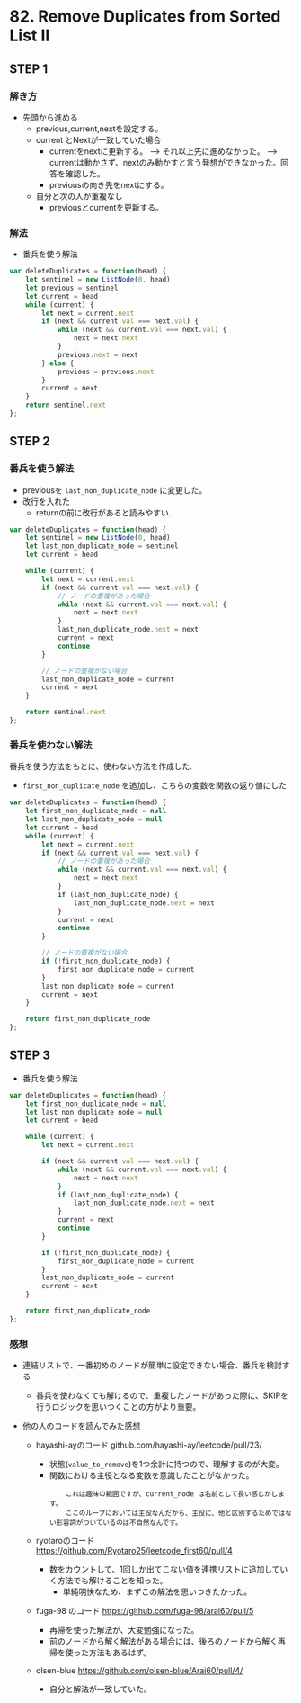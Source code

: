 # 82. Remove Duplicates from Sorted List II

## STEP 1

### 解き方
* 先頭から進める
  * previous,current,nextを設定する。
  * current とNextが一致していた場合
    * currentをnextに更新する。
      --> それ以上先に進めなかった。
      --> currentは動かさず、nextのみ動かすと言う発想ができなかった。回答を確認した。
    * previousの向き先をnextにする。
  * 自分と次の人が重複なし
    * previousとcurrentを更新する。
  

### 解法

* 番兵を使う解法

```javascript
var deleteDuplicates = function(head) {
    let sentinel = new ListNode(0, head)
    let previous = sentinel
    let current = head
    while (current) {
        let next = current.next
        if (next && current.val === next.val) {
            while (next && current.val === next.val) {
                next = next.next
            }
            previous.next = next
        } else {
            previous = previous.next
        }
        current = next
    }
    return sentinel.next
};
```

## STEP 2

### 番兵を使う解法

* previousを `last_non_duplicate_node` に変更した。
* 改行を入れた
  * returnの前に改行があると読みやすい.

```javascript
var deleteDuplicates = function(head) {
    let sentinel = new ListNode(0, head)
    let last_non_duplicate_node = sentinel
    let current = head

    while (current) {
        let next = current.next
        if (next && current.val === next.val) {
            // ノードの重複があった場合
            while (next && current.val === next.val) {
                next = next.next
            }
            last_non_duplicate_node.next = next
            current = next
            continue
        }

        // ノードの重複がない場合
        last_non_duplicate_node = current
        current = next
    }

    return sentinel.next
};
```

### 番兵を使わない解法
番兵を使う方法をもとに、使わない方法を作成した.

* `first_non_duplicate_node` を追加し、こちらの変数を関数の返り値にした 

```javascript
var deleteDuplicates = function(head) {
    let first_non_duplicate_node = null
    let last_non_duplicate_node = null
    let current = head
    while (current) {
        let next = current.next
        if (next && current.val === next.val) {
            // ノードの重複があった場合
            while (next && current.val === next.val) {
                next = next.next
            }
            if (last_non_duplicate_node) {
                last_non_duplicate_node.next = next
            }
            current = next 
            continue
        }

        // ノードの重複がない場合
        if (!first_non_duplicate_node) {
            first_non_duplicate_node = current
        }
        last_non_duplicate_node = current
        current = next
    }

    return first_non_duplicate_node
};
```

## STEP 3

* 番兵を使う解法

```javascript
var deleteDuplicates = function(head) {
    let first_non_duplicate_node = null
    let last_non_duplicate_node = null
    let current = head

    while (current) {
        let next = current.next

        if (next && current.val === next.val) {
            while (next && current.val === next.val) {
                next = next.next
            }
            if (last_non_duplicate_node) {
                last_non_duplicate_node.next = next
            }
            current = next 
            continue
        }

        if (!first_non_duplicate_node) {
            first_non_duplicate_node = current
        }
        last_non_duplicate_node = current
        current = next
    }

    return first_non_duplicate_node
};
```

### 感想

* 連結リストで、一番初めのノードが簡単に設定できない場合、番兵を検討する
  * 番兵を使わなくても解けるので、重複したノードがあった際に、SKIPを行うロジックを思いつくことの方がより重要。

* 他の人のコードを読んでみた感想

  * hayashi-ayのコード github.com/hayashi-ay/leetcode/pull/23/
    * 状態(`value_to_remove`)を1つ余計に持つので、理解するのが大変。
    * 関数における主役となる変数を意識したことがなかった。
        ```
            これは趣味の範囲ですが、current_node は名前として長い感じがします。
            ここのループにおいては主役なんだから、主役に、他と区別するためではない形容詞がついているのは不自然なんです。
        ```
  * ryotaroのコード https://github.com/Ryotaro25/leetcode_first60/pull/4
    * 数をカウントして、1回しか出てこない値を連携リストに追加していく方法でも解けることを知った。
      * 単純明快なため、まずこの解法を思いつきたかった。

  * fuga-98 のコード https://github.com/fuga-98/arai60/pull/5
    * 再帰を使った解法が、大変勉強になった。
    * 前のノードから解く解法がある場合には、後ろのノードから解く再帰を使った方法もあるはず。

  * olsen-blue https://github.com/olsen-blue/Arai60/pull/4/
    * 自分と解法が一致していた。
